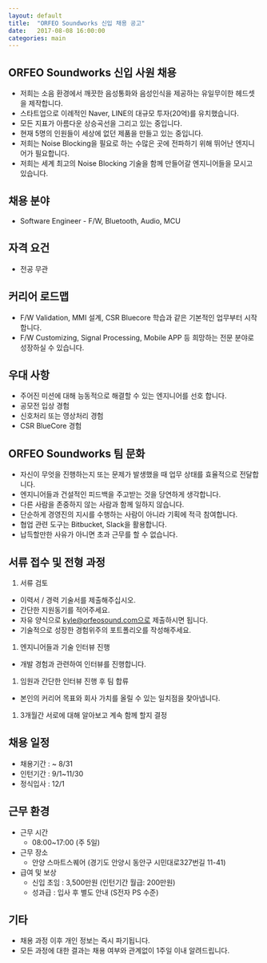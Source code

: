 ```yaml
---
layout: default
title:  "ORFEO Soundworks 신입 채용 공고"
date:   2017-08-08 16:00:00
categories: main
---
```


## ORFEO Soundworks 신입 사원 채용
* 저희는 소음 환경에서 깨끗한 음성통화와 음성인식을 제공하는 유일무이한 헤드셋을 제작합니다.
* 스타트업으로 이례적인 Naver, LINE의 대규모 투자(20억)를 유치했습니다.
* 모든 지표가 아름다운 상승곡선을 그리고 있는 중입니다.
* 현재 5명의 인원들이 세상에 없던 제품을 만들고 있는 중입니다.
* 저희는 Noise Blocking을 필요로 하는 수많은 곳에 전파하기 위해 뛰어난 엔지니어가 필요합니다.
* 저희는 세계 최고의 Noise Blocking 기술을 함께 만들어갈 엔지니어들을 모시고 있습니다.

## 채용 분야
* Software Engineer - F/W, Bluetooth, Audio, MCU

## 자격 요건
* 전공 무관
			
## 커리어 로드맵
* F/W Validation, MMI 설계, CSR Bluecore 학습과 같은 기본적인 업무부터 시작합니다.
* F/W Customizing, Signal Processing, Mobile APP 등 희망하는 전문 분야로 성장하실 수 있습니다.
			
## 우대 사항
* 주어진 미션에 대해 능동적으로 해결할 수 있는 엔지니어를 선호 합니다.
* 공모전 입상 경험
* 신호처리 또는 영상처리 경험
* CSR BlueCore 경험
			
## ORFEO Soundworks 팀 문화
* 자신이 무엇을 진행하는지 또는 문제가 발생했을 때 업무 상태를 효율적으로 전달합니다.
* 엔지니어들과 건설적인 피드백을 주고받는 것을 당연하게 생각합니다.
* 다른 사람을 존중하지 않는 사람과 함께 일하지 않습니다.
* 단순하게 경영진의 지시를 수행하는 사람이 아니라 기획에 적극 참여합니다.
* 협업 관련 도구는 Bitbucket, Slack을 활용합니다.
* 납득할만한 사유가 아니면 초과 근무를 할 수 없습니다.
			
## 서류 접수 및 전형 과정
1. 서류 검토
  * 이력서 / 경력 기술서를 제출해주십시오.
  * 간단한 지원동기를 적어주세요.
  * 자유 양식으로 kyle@orfeosound.com으로 제출하시면 됩니다.
  * 기술적으로 성장한 경험위주의 포트폴리오를 작성해주세요.
1. 엔지니어들과 기술 인터뷰 진행
  * 개발 경험과 관련하여 인터뷰를 진행합니다.
1. 임원과 간단한 인터뷰 진행 후 팀 합류
  * 본인의 커리어 목표와 회사 가치를 올릴 수 있는 일치점을 찾아냅니다.
1. 3개월간 서로에 대해 알아보고 계속 함께 할지 결정
			
## 채용 일정
* 채용기간 : ~ 8/31
* 인턴기간 : 9/1~11/30
* 정식입사 : 12/1
	
## 근무 환경
* 근무 시간
  * 08:00~17:00 (주 5일)
* 근무 장소
  * 안양 스마트스퀘어 (경기도 안양시 동안구 시민대로327번길 11-41)
* 급여 및 보상
  * 신입 초임 : 3,500만원 (인턴기간 월급: 200만원)
  * 성과급 : 입사 후 별도 안내 (S전자 PS 수준)
		
## 기타
* 채용 과정 이후 개인 정보는 즉시 파기됩니다.
* 모든 과정에 대한 결과는 채용 여부와 관계없이 1주일 이내 알려드립니다.


[jekyll-gh]: https://github.com/mojombo/jekyll
[jekyll]:    http://jekyllrb.com